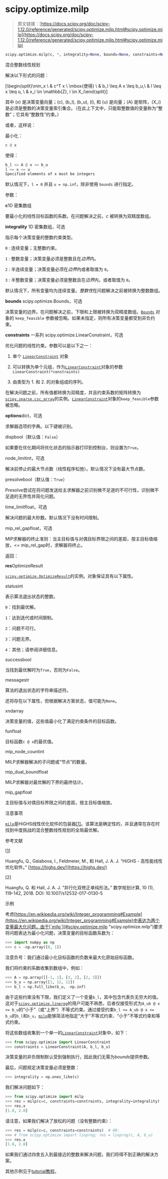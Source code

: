 # scipy.optimize.milp

> 原文链接：[https://docs.scipy.org/doc/scipy-1.12.0/reference/generated/scipy.optimize.milp.html#scipy.optimize.milp](https://docs.scipy.org/doc/scipy-1.12.0/reference/generated/scipy.optimize.milp.html#scipy.optimize.milp)

```py
scipy.optimize.milp(c, *, integrality=None, bounds=None, constraints=None, options=None)
```

混合整数线性规划

解决以下形式的问题：

\[\begin{split}\min_x \ & c^T x \\ \mbox{使得} \ & b_l \leq A x \leq b_u,\\ & l \leq x \leq u, \\ & x_i \in \mathbb{Z}, i \in X_i\end{split}\]

其中 \(x\) 是决策变量向量；\(c\), \(b_l\), \(b_u\), \(l\), 和 \(u\) 是向量；\(A\) 是矩阵，\(X_i\) 是必须是整数的决策变量索引集合。（在此上下文中，只能取整数值的变量称为“整数”；它具有“整数性”约束。）

或者，这样说：

最小化：

```py
c @ x 
```

使得：

```py
b_l <= A @ x <= b_u
l <= x <= u
Specified elements of x must be integers 
```

默认情况下，`l = 0` 并且 `u = np.inf`，除非使用 `bounds` 进行指定。

参数：

**c**1D 密集数组

要最小化的线性目标函数的系数。在问题解决之前，*c* 被转换为双精度数组。

**integrality** 1D 密集数组，可选

指示每个决策变量的整数约束类型。

`0` : 连续变量；无整数约束。

`1` : 整数变量；决策变量必须是整数且在*边界*内。

`2` : 半连续变量；决策变量必须在*边界*内或者取值为 `0`。

`3` : 半整数变量；决策变量必须是整数且在*边界*内，或者取值为 `0`。

默认情况下，所有变量均为连续变量。*整数性*在问题解决之前被转换为整数数组。

**bounds** scipy.optimize.Bounds，可选

决策变量的边界。在问题解决之前，下限和上限被转换为双精度数组。[`Bounds`](scipy.optimize.Bounds.html#scipy.optimize.Bounds "scipy.optimize.Bounds") 对象的 `keep_feasible` 参数被忽略。如果未指定，则所有决策变量都受到非负约束。

**constraints** 一系列 scipy.optimize.LinearConstraint，可选

优化问题的线性约束。参数可以是以下之一：

1.  单个 [`LinearConstraint`](scipy.optimize.LinearConstraint.html#scipy.optimize.LinearConstraint "scipy.optimize.LinearConstraint") 对象

1.  可以转换为单个元组，作为[`LinearConstraint`](scipy.optimize.LinearConstraint.html#scipy.optimize.LinearConstraint "scipy.optimize.LinearConstraint")对象的参数 `LinearConstraint(*constraints)`

1.  由类型为 1\. 和 2\. 的对象组成的序列。

在解决问题之前，所有值都转换为双精度，并且约束系数的矩阵转换为[`scipy.sparse.csc_array`](scipy.sparse.csc_array.html#scipy.sparse.csc_array "scipy.sparse.csc_array")的实例。[`LinearConstraint`](scipy.optimize.LinearConstraint.html#scipy.optimize.LinearConstraint "scipy.optimize.LinearConstraint")对象的`keep_feasible`参数被忽略。

**options**dict，可选

求解器选项的字典。以下键被识别。

dispbool（默认值：`False`）

如果要在优化期间将优化状态的指示器打印到控制台，则设置为`True`。

node_limitint，可选

解决前停止的最大节点数（线性程序松弛）。默认情况下没有最大节点数。

presolvebool（默认值：`True`）

Presolve尝试在将问题发送给主求解器之前识别微不足道的不可行性，识别微不足道的无界性并简化问题。

time_limitfloat，可选

解决问题的最大秒数。默认情况下没有时间限制。

mip_rel_gapfloat，可选

MIP求解器的终止准则：当主目标值与对偶目标界限之间的差距，按主目标值缩放，<= mip_rel_gap时，求解器将终止。

返回：

**res**OptimizeResult

[`scipy.optimize.OptimizeResult`](scipy.optimize.OptimizeResult.html#scipy.optimize.OptimizeResult "scipy.optimize.OptimizeResult")的实例。对象保证具有以下属性。

statusint

表示算法退出状态的整数。

`0`：找到最优解。

`1`：达到迭代或时间限制。

`2`：问题不可行。

`3`：问题无界。

`4`：其他；请参阅详细信息。

successbool

当找到最优解时为`True`，否则为`False`。

messagestr

算法的退出状态的字符串描述符。

还将存在以下属性，但根据解决方案状态，值可能为`None`。

xndarray

决策变量的值，这些值最小化了满足约束条件的目标函数。

funfloat

目标函数`c @ x`的最优值。

mip_node_countint

MILP求解器解决的子问题或“节点”的数量。

mip_dual_boundfloat

MILP求解器对最优解的下界的最终估计。

mip_gapfloat

主目标值与对偶目标界限之间的差距，按主目标值缩放。

注意事项

[`milp`](#scipy.optimize.milp "scipy.optimize.milp")是HiGHS线性优化软件的包装器[[1]](#rab6a199aba7d-1)。该算法是确定性的，并且通常在存在时找到中度挑战的混合整数线性规划的全局最优解。

参考文献

[[1](#id1)]

Huangfu, Q., Galabova, I., Feldmeier, M., 和 Hall, J. A. J. “HiGHS - 高性能线性优化软件。” [https://highs.dev/](https://highs.dev/)

[2]

Huangfu, Q. 和 Hall, J. A. J. “并行化双修正单纯形法。” 数学规划计算, 10 (1), 119-142, 2018\. DOI: 10.1007/s12532-017-0130-5

示例

考虑[https://en.wikipedia.org/wiki/Integer_programming#Example](https://en.wikipedia.org/wiki/Integer_programming#Example)中表达为两个变量最大化问题。由于[`milp`](#scipy.optimize.milp "scipy.optimize.milp")要求将问题表达为最小化问题，决策变量的目标函数系数为：

```py
>>> import numpy as np
>>> c = -np.array([0, 1]) 
```

注意负号：我们通过最小化目标函数的负数来最大化原始目标函数。

我们将约束的系数收集到数组中，例如：

```py
>>> A = np.array([[-1, 1], [3, 2], [2, 3]])
>>> b_u = np.array([1, 12, 12])
>>> b_l = np.full_like(b_u, -np.inf) 
```

由于这些约束没有下限，我们定义了一个变量`b_l`，其中包含代表负无穷大的值。这对于[`scipy.optimize.linprog`](scipy.optimize.linprog.html#scipy.optimize.linprog "scipy.optimize.linprog")的用户可能不熟悉，后者仅接受形式为`A_ub @ x <= b_u`的“小于”（或“上界”）不等式约束。通过接受约束`b_l <= A_ub @ x <= b_u`的`b_l`和`b_u`，[`milp`](#scipy.optimize.milp "scipy.optimize.milp")能够简洁地指定“大于”不等式约束、“小于”不等式约束和等式约束。

将这些数组收集到一个单一的[`LinearConstraint`](scipy.optimize.LinearConstraint.html#scipy.optimize.LinearConstraint "scipy.optimize.LinearConstraint")对象中，如下：

```py
>>> from scipy.optimize import LinearConstraint
>>> constraints = LinearConstraint(A, b_l, b_u) 
```

决策变量的非负限制默认受到强制执行，因此我们无需为*bounds*提供参数。

最后，问题规定决策变量必须是整数：

```py
>>> integrality = np.ones_like(c) 
```

我们解决问题如下：

```py
>>> from scipy.optimize import milp
>>> res = milp(c=c, constraints=constraints, integrality=integrality)
>>> res.x
[1.0, 2.0] 
```

请注意，如果我们解决了放松的问题（没有整数约束）：

```py
>>> res = milp(c=c, constraints=constraints)  # OR:
>>> # from scipy.optimize import linprog; res = linprog(c, A, b_u)
>>> res.x
[1.8, 2.8] 
```

如果我们通过四舍五入到最接近的整数来解决问题，我们将得不到正确的解决方案。

其他示例见于[tutorial教程](../../tutorial/optimize.html#tutorial-optimize-milp)。
